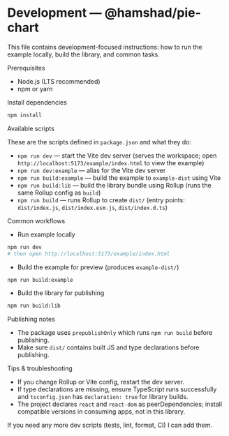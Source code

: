 # Development — @hamshad/pie-chart

This file contains development-focused instructions: how to run the example locally, build the library, and common tasks.

Prerequisites
- Node.js (LTS recommended)
- npm or yarn

Install dependencies

```bash
npm install
```

Available scripts

These are the scripts defined in `package.json` and what they do:

- `npm run dev` — start the Vite dev server (serves the workspace; open `http://localhost:5173/example/index.html` to view the example)
- `npm run dev:example` — alias for the Vite dev server
- `npm run build:example` — build the example to `example-dist` using Vite
- `npm run build:lib` — build the library bundle using Rollup (runs the same Rollup config as `build`)
- `npm run build` — runs Rollup to create `dist/` (entry points: `dist/index.js`, `dist/index.esm.js`, `dist/index.d.ts`)

Common workflows

- Run example locally

```bash
npm run dev
# then open http://localhost:5173/example/index.html
```

- Build the example for preview (produces `example-dist/`)

```bash
npm run build:example
```

- Build the library for publishing

```bash
npm run build:lib
```

Publishing notes

- The package uses `prepublishOnly` which runs `npm run build` before publishing.
- Make sure `dist/` contains built JS and type declarations before publishing.

Tips & troubleshooting

- If you change Rollup or Vite config, restart the dev server.
- If type declarations are missing, ensure TypeScript runs successfully and `tsconfig.json` has `declaration: true` for library builds.
- The project declares `react` and `react-dom` as peerDependencies; install compatible versions in consuming apps, not in this library.

If you need any more dev scripts (tests, lint, format, CI) I can add them.
